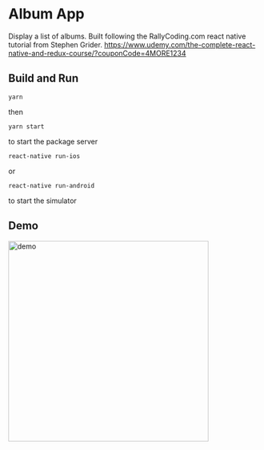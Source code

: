 # Album App

Display a list of albums. Built following the RallyCoding.com react native tutorial from Stephen Grider. https://www.udemy.com/the-complete-react-native-and-redux-course/?couponCode=4MORE1234

## Build and Run 

`yarn`

then 

`yarn start` 

to start the package server

`react-native run-ios`

or

`react-native run-android`

to start the simulator

## Demo 
<img src="https://raw.githubusercontent.com/hope-andrew/albums/master/demo.gif"  height="400px" alt="demo">
